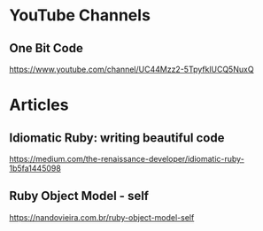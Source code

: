 # YouTube Channels
## One Bit Code
https://www.youtube.com/channel/UC44Mzz2-5TpyfklUCQ5NuxQ

# Articles

## Idiomatic Ruby: writing beautiful code
https://medium.com/the-renaissance-developer/idiomatic-ruby-1b5fa1445098

## Ruby Object Model - self
https://nandovieira.com.br/ruby-object-model-self